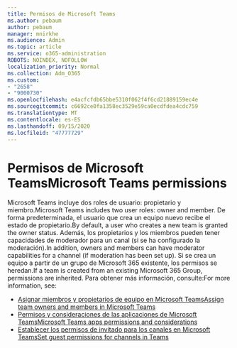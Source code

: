 ```yaml
---
title: Permisos de Microsoft Teams
ms.author: pebaum
author: pebaum
manager: mnirkhe
ms.audience: Admin
ms.topic: article
ms.service: o365-administration
ROBOTS: NOINDEX, NOFOLLOW
localization_priority: Normal
ms.collection: Adm_O365
ms.custom:
- "2658"
- "9000730"
ms.openlocfilehash: e4acfcfdb65bbe5310f062f4f6cd21889159ec4e
ms.sourcegitcommit: c6692ce0fa1358ec3529e59ca0ecdfdea4cdc759
ms.translationtype: MT
ms.contentlocale: es-ES
ms.lasthandoff: 09/15/2020
ms.locfileid: "47777729"
---
```

# <a name="microsoft-teams-permissions"></a><span data-ttu-id="fa1f0-102">Permisos de Microsoft Teams</span><span class="sxs-lookup"><span data-stu-id="fa1f0-102">Microsoft Teams permissions</span></span>

<span data-ttu-id="fa1f0-103">Microsoft Teams incluye dos roles de usuario: propietario y miembro.</span><span class="sxs-lookup"><span data-stu-id="fa1f0-103">Microsoft Teams includes two user roles: owner and member.</span></span> <span data-ttu-id="fa1f0-104">De forma predeterminada, el usuario que crea un equipo nuevo recibe el estado de propietario.</span><span class="sxs-lookup"><span data-stu-id="fa1f0-104">By default, a user who creates a new team is granted the owner status.</span></span> <span data-ttu-id="fa1f0-105">Además, los propietarios y los miembros pueden tener capacidades de moderador para un canal (si se ha configurado la moderación).</span><span class="sxs-lookup"><span data-stu-id="fa1f0-105">In addition, owners and members can have moderator capabilities for a channel (if moderation has been set up).</span></span> <span data-ttu-id="fa1f0-106">Si se crea un equipo a partir de un grupo de Microsoft 365 existente, los permisos se heredan.</span><span class="sxs-lookup"><span data-stu-id="fa1f0-106">If a team is created from an existing Microsoft 365 Group, permissions are inherited.</span></span> <span data-ttu-id="fa1f0-107">Para obtener más información, consulte:</span><span class="sxs-lookup"><span data-stu-id="fa1f0-107">For more information, see:</span></span>

- [<span data-ttu-id="fa1f0-108">Asignar miembros y propietarios de equipo en Microsoft Teams</span><span class="sxs-lookup"><span data-stu-id="fa1f0-108">Assign team owners and members in Microsoft Teams</span></span>](https://docs.microsoft.com/microsoftteams/assign-roles-permissions)
- [<span data-ttu-id="fa1f0-109">Permisos y consideraciones de las aplicaciones de Microsoft Teams</span><span class="sxs-lookup"><span data-stu-id="fa1f0-109">Microsoft Teams apps permissions and considerations</span></span>](https://docs.microsoft.com/microsoftteams/app-permissions)
- [<span data-ttu-id="fa1f0-110">Establecer los permisos de invitado para los canales en Microsoft Teams</span><span class="sxs-lookup"><span data-stu-id="fa1f0-110">Set guest permissions for channels in Teams</span></span>](https://support.office.com/article/4756c468-2746-4bfd-a582-736d55fcc169)
